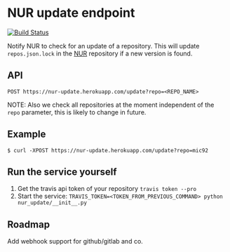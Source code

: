 # NUR update endpoint

[![Build Status](https://travis-ci.org/nix-community/nur-update.svg?branch=master)](https://travis-ci.org/nix-community/nur-update)

Notify NUR to check for an update of a repository.
This will update `repos.json.lock` in the [NUR](https://github.com/nix-community/NUR) repository if a new version is found.

## API

```
POST https://nur-update.herokuapp.com/update?repo=<REPO_NAME>
```

NOTE: Also we check all repositories at the moment independent of the `repo`
parameter, this is likely to change in future.

## Example

```console
$ curl -XPOST https://nur-update.herokuapp.com/update?repo=mic92
```

## Run the service yourself

1. Get the travis api token of your repository `travis token --pro`
2. Start the service: `TRAVIS_TOKEN=<TOKEN_FROM_PREVIOUS_COMMAND> python nur_update/__init__.py`

## Roadmap

Add webhook support for github/gitlab and co.
